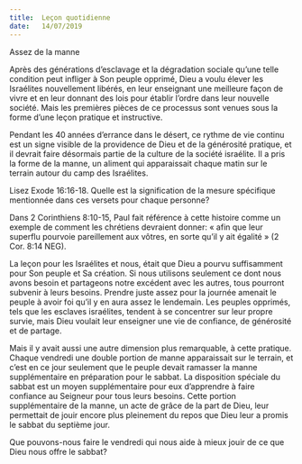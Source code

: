 ```yaml
---
title:  Leçon quotidienne
date:   14/07/2019
---
```


Assez de la manne

Après des générations d’esclavage et la dégradation sociale qu’une telle condition peut infliger à Son peuple opprimé, Dieu a voulu élever les Israélites nouvellement libérés, en leur enseignant une meilleure façon de vivre et en leur donnant des lois pour établir l’ordre dans leur nouvelle société. Mais les premières pièces de ce processus sont venues sous la forme d’une leçon pratique et instructive.

Pendant les 40 années d’errance dans le désert, ce rythme de vie continu est un signe visible de la providence de Dieu et de la générosité pratique, et il devrait faire désormais partie de la culture de la société israélite. Il a pris la forme de la manne, un aliment qui apparaissait chaque matin sur le terrain autour du camp des Israélites.

Lisez Exode 16:16-18. Quelle est la signification de la mesure spécifique mentionnée dans ces versets pour chaque personne?

Dans 2 Corinthiens 8:10-15, Paul fait référence à cette histoire comme un exemple de comment les chrétiens devraient donner: « afin que leur superflu pourvoie pareillement aux vôtres, en sorte qu’il y ait égalité » (2 Cor. 8:14 NEG).

La leçon pour les Israélites et nous, était que Dieu a pourvu suffisamment pour Son peuple et Sa création. Si nous utilisons seulement ce dont nous avons besoin et partageons notre excédent avec les autres, tous pourront subvenir à leurs besoins. Prendre juste assez pour la journée amenait le peuple à avoir foi qu’il y en aura assez le lendemain. Les peuples opprimés, tels que les esclaves israélites, tendent à se concentrer sur leur propre survie, mais Dieu voulait leur enseigner une vie de confiance, de générosité et de partage.

Mais il y avait aussi une autre dimension plus remarquable, à cette pratique. Chaque vendredi une double portion de manne apparaissait sur le terrain, et c’est en ce jour seulement que le peuple devait ramasser la manne supplémentaire en préparation pour le sabbat. La disposition spéciale du sabbat est un moyen supplémentaire pour eux d’apprendre à faire confiance au Seigneur pour tous leurs besoins. Cette portion supplémentaire de la manne, un acte de grâce de la part de Dieu, leur permettait de jouir encore plus pleinement du repos que Dieu leur a promis le sabbat du septième jour.

Que pouvons-nous faire le vendredi qui nous aide à mieux jouir de ce que Dieu nous offre le sabbat? 